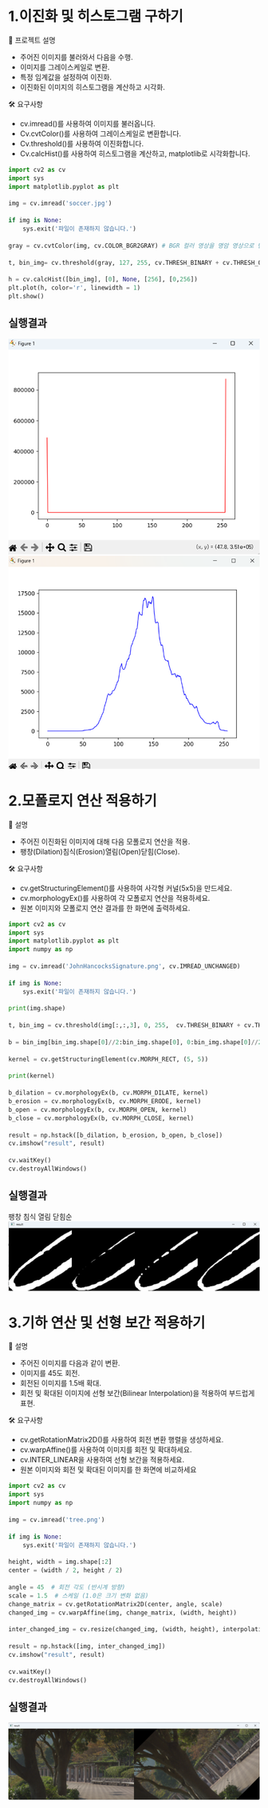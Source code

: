 # 1.이진화 및 히스토그램 구하기
📖 프로젝트 설명
* 주어진 이미지를 불러와서 다음을 수행.
* 이미지를 그레이스케일로 변환.
* 특정 임계값을 설정하여 이진화.
* 이진화된 이미지의 히스토그램을 계산하고 시각화.


🛠️ 요구사항
* cv.imread()를 사용하여 이미지를 불러옵니다.
* Cv.cvtColor()를 사용하여 그레이스케일로 변환합니다.
* Cv.threshold()를 사용하여 이진화합니다.
* Cv.calcHist()를 사용하여 히스토그램을 계산하고, matplotlib로 시각화합니다.

```python
import cv2 as cv
import sys
import matplotlib.pyplot as plt

img = cv.imread('soccer.jpg')

if img is None:
    sys.exit('파일이 존재하지 않습니다.')

gray = cv.cvtColor(img, cv.COLOR_BGR2GRAY) # BGR 컬러 영상을 명암 영상으로 변환

t, bin_img= cv.threshold(gray, 127, 255, cv.THRESH_BINARY + cv.THRESH_OTSU)

h = cv.calcHist([bin_img], [0], None, [256], [0,256])
plt.plot(h, color='r', linewidth = 1)
plt.show()
```

## 실행결과
![1_result.png](https://github.com/wonderdh/ComputerVision/blob/main/3%EC%A3%BC%EC%B0%A8/1_result.png)
![1_result_2.png](https://github.com/wonderdh/ComputerVision/blob/main/3%EC%A3%BC%EC%B0%A8/1_reuslt_2.png)

# 2.모폴로지 연산 적용하기

📖 설명
* 주어진 이진화된 이미지에 대해 다음 모폴로지 연산을 적용.
* 팽창(Dilation)침식(Erosion)열림(Open)닫힘(Close).


🛠️ 요구사항
* cv.getStructuringElement()를 사용하여 사각형 커널(5x5)을 만드세요.
* cv.morphologyEx()를 사용하여 각 모폴로지 연산을 적용하세요.
* 원본 이미지와 모폴로지 연산 결과를 한 화면에 출력하세요.

```python
import cv2 as cv
import sys
import matplotlib.pyplot as plt
import numpy as np

img = cv.imread('JohnHancocksSignature.png', cv.IMREAD_UNCHANGED)

if img is None:
    sys.exit('파일이 존재하지 않습니다.')

print(img.shape)

t, bin_img = cv.threshold(img[:,:,3], 0, 255,  cv.THRESH_BINARY + cv.THRESH_OTSU)

b = bin_img[bin_img.shape[0]//2:bin_img.shape[0], 0:bin_img.shape[0]//2+1]

kernel = cv.getStructuringElement(cv.MORPH_RECT, (5, 5))

print(kernel)

b_dilation = cv.morphologyEx(b, cv.MORPH_DILATE, kernel)
b_erosion = cv.morphologyEx(b, cv.MORPH_ERODE, kernel)
b_open = cv.morphologyEx(b, cv.MORPH_OPEN, kernel)
b_close = cv.morphologyEx(b, cv.MORPH_CLOSE, kernel)

result = np.hstack([b_dilation, b_erosion, b_open, b_close])
cv.imshow("result", result)

cv.waitKey()
cv.destroyAllWindows()
```
## 실행결과
팽창 침식 열림 닫힘순
![2_result.png](https://github.com/wonderdh/ComputerVision/blob/main/3%EC%A3%BC%EC%B0%A8/2_result.png)

# 3.기하 연산 및 선형 보간 적용하기

📖 설명
* 주어진 이미지를 다음과 같이 변환.
* 이미지를 45도 회전.
* 회전된 이미지를 1.5배 확대.
* 회전 및 확대된 이미지에 선형 보간(Bilinear Interpolation)을 적용하여 부드럽게 표현.


🛠️ 요구사항
* cv.getRotationMatrix2D()를 사용하여 회전 변환 행렬을 생성하세요.
* cv.warpAffine()를 사용하여 이미지를 회전 및 확대하세요.
* cv.INTER_LINEAR을 사용하여 선형 보간을 적용하세요.
* 원본 이미지와 회전 및 확대된 이미지를 한 화면에 비교하세요

```python
import cv2 as cv
import sys
import numpy as np

img = cv.imread('tree.png')

if img is None:
    sys.exit('파일이 존재하지 않습니다.')

height, width = img.shape[:2]
center = (width / 2, height / 2)

angle = 45  # 회전 각도 (반시계 방향)
scale = 1.5  # 스케일 (1.0은 크기 변화 없음)
change_matrix = cv.getRotationMatrix2D(center, angle, scale)
changed_img = cv.warpAffine(img, change_matrix, (width, height))

inter_changed_img = cv.resize(changed_img, (width, height), interpolation=cv.INTER_LINEAR)

result = np.hstack([img, inter_changed_img])
cv.imshow("result", result)

cv.waitKey()
cv.destroyAllWindows()

```

## 실행결과
![3_result.png](https://github.com/wonderdh/ComputerVision/blob/main/3%EC%A3%BC%EC%B0%A8/3_result.png)




